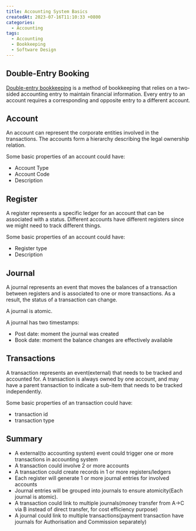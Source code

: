 ```yaml
---
title: Accounting System Basics
createdAt: 2023-07-16T11:10:33 +0800
categories: 
  - Accounting
tags: 
  - Accounting
  - Bookkeeping
  - Software Design
---
```


## Double-Entry Booking

[Double-entry bookkeeping](https://en.wikipedia.org/wiki/Double-entry_bookkeeping) is a method of bookkeeping that
relies on a two-sided accounting entry to maintain financial information. Every entry to an account requires a
corresponding and opposite entry to a different account.

## Account

An account can represent the corporate entities involved in the transactions.
The accounts form a hierarchy describing the legal ownership relation.

Some basic properties of an account could have:

* Account Type
* Account Code
* Description

## Register

A register represents a specific ledger for an account that can be associated with a status.
Different accounts have different registers since we might need to track different things.

Some basic properties of an account could have:

* Register type
* Description

## Journal

A journal represents an event that moves the balances of a transaction between registers and is associated to one or
more transactions. As a result, the status of a transaction can change.

A journal is atomic.

A journal has two timestamps:

* Post date: moment the journal was created
* Book date: moment the balance changes are effectively available

## Transactions

A transaction represents an event(external) that needs to be tracked and accounted for. A transaction is always owned by
one account, and may have a parent transaction to indicate a sub-item that needs to be tracked independently.

Some basic properties of an transaction could have:

* transaction id
* transaction type

## Summary

* A external(to accounting system) event could trigger one or more transactions in accounting system
* A transaction could involve 2 or more accounts
* A transaction could create records in 1 or more registers/ledgers
* Each register will generate 1 or more journal entries for involved accounts
* Journal entries will be grouped into journals to ensure atomicity(Each journal is atomic).
* A transaction could link to multiple journals(money transfer from A->C via B instead of direct transfer, for cost
  efficiency purpose)
* A journal could link to multiple transactions(payment transaction have journals for Authorisation and Commission
  separately)

